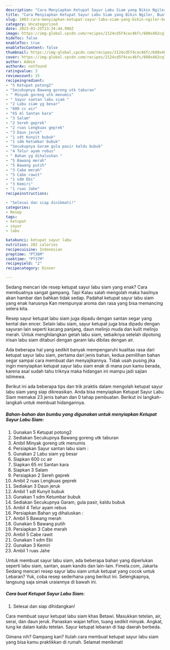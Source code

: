 ```yaml
---
description: "Cara Menyiapkan Ketupat Sayur Labu Siam yang Bikin Ngiler, Buat Buka Puasa}"
title: "Cara Menyiapkan Ketupat Sayur Labu Siam yang Bikin Ngiler, Buat Buka Puasa}"
slug: 1003-cara-menyiapkan-ketupat-sayur-labu-siam-yang-bikin-ngiler-buat-buka-puasa
category: Uncategorized
date: 2023-03-25T13:34:44.996Z
image: https://img-global.cpcdn.com/recipes/2124cd5f4cac46fc/680x482cq70/ketupat-sayur-labu-siam-foto-resep-utama.jpg
hideToc: false
enableToc: true
enableTocContent: false
thumbnail: https://img-global.cpcdn.com/recipes/2124cd5f4cac46fc/680x482cq70/ketupat-sayur-labu-siam-foto-resep-utama.jpg
cover: https://img-global.cpcdn.com/recipes/2124cd5f4cac46fc/680x482cq70/ketupat-sayur-labu-siam-foto-resep-utama.jpg
author: Admin
authorAv: notfound
ratingvalue: 3
reviewcount: 15
recipeingredient:
- "5 Ketupat potong2"
- "Secukupnya Bawang goreng utk taburan"
- " Minyak goreng utk menumis"
- " Sayur santan labu siam "
- "2 Labu siam yg besar"
- "600 cc air"
- "65 ml Santan kara"
- "3 Salam"
- "2 Sereh geprek"
- "2 ruas Lengkuas geprek"
- "3 Daun jeruk"
- "1 sdt Kunyit bubuk"
- "1 sdm Ketumbar bubuk"
- "Secukupnya Garam gula pasir kaldu bubuk"
- "4 Telur ayam rebus"
- " Bahan yg dihaluskan "
- "5 Bawang merah"
- "5 Bawang putih"
- "3 Cabe merah"
- "5 Cabe rawit"
- "1 sdm Ebi"
- "3 Kemiri"
- "1 ruas Jahe"
recipeinstructions:

- "Selesai dan siap dinikmati!"
categories:
- Resep
tags:
- ketupat
- sayur
- labu

katakunci: ketupat sayur labu 
nutrition: 202 calories
recipecuisine: Indonesian
preptime: "PT36M"
cooktime: "PT37M"
recipeyield: "2"
recipecategory: Dinner

---
```



Sedang mencari ide resep ketupat sayur labu siam yang enak? Cara membuatnya sangat gampang. Tapi Kalau salah mengolah maka hasilnya akan hambar dan bahkan tidak sedap. Padahal ketupat sayur labu siam yang enak harusnya Kan mempunyai aroma dan rasa yang bisa memancing selera kita.


Resep sayur ketupat labu siam juga dipadu dengan santan segar yang kental dan encer. Selain labu siam, sayur ketupat juga bisa dipadu dengan sayuran lain seperti kacang panjang, daun melinjo muda dan kulit melinjo merah. Untuk menghilangkan getah labu siam, sebaiknya setelah dipotong irisan labu siam ditaburi dengan garam lalu dibilas dengan air.

Ada beberapa hal yang sedikit banyak mempengaruhi kualitas rasa dari ketupat sayur labu siam, pertama dari jenis bahan, kedua pemilihan bahan segar sampai cara membuat dan menyajikannya. Tidak usah pusing jika ingin menyiapkan ketupat sayur labu siam enak di mana pun kamu berada, karena asal sudah tahu triknya maka hidangan ini mampu jadi sajian istimewa.


Berikut ini ada beberapa tips dan trik praktis dalam mengolah ketupat sayur labu siam yang siap dikreasikan. Anda bisa menyiapkan Ketupat Sayur Labu Siam memakai 23 jenis bahan dan 0 tahap pembuatan. Berikut ini langkah-langkah untuk membuat hidangannya.

<!--inarticleads1-->

##### Bahan-bahan dan bumbu yang digunakan untuk menyiapkan Ketupat Sayur Labu Siam:

1. Gunakan 5 Ketupat potong2
1. Sediakan Secukupnya Bawang goreng utk taburan
1. Ambil  Minyak goreng utk menumis
1. Persiapkan  Sayur santan labu siam :
1. Gunakan 2 Labu siam yg besar
1. Siapkan 600 cc air
1. Siapkan 65 ml Santan kara
1. Siapkan 3 Salam
1. Persiapkan 2 Sereh geprek
1. Ambil 2 ruas Lengkuas geprek
1. Sediakan 3 Daun jeruk
1. Ambil 1 sdt Kunyit bubuk
1. Gunakan 1 sdm Ketumbar bubuk
1. Sediakan Secukupnya Garam, gula pasir, kaldu bubuk
1. Ambil 4 Telur ayam rebus
1. Persiapkan  Bahan yg dihaluskan :
1. Ambil 5 Bawang merah
1. Gunakan 5 Bawang putih
1. Persiapkan 3 Cabe merah
1. Ambil 5 Cabe rawit
1. Gunakan 1 sdm Ebi
1. Gunakan 3 Kemiri
1. Ambil 1 ruas Jahe


Untuk membuat sayur labu siam, ada beberapa bahan yang diperlukan seperti labu siam, santan, asam kandis dan lain-lain. Fimela.com, Jakarta Sedang mencari resep sayur labu siam untuk ketupat yang cocok untuk Lebaran? Yuk, coba resep sederhana yang berikut ini. Selengkapnya, langsung saja simak uraiannya di bawah ini. 

<!--inarticleads2-->

##### Cara buat Ketupat Sayur Labu Siam:


1. Selesai dan siap dihidangkan!

Cara membuat sayur ketupat labu siam khas Betawi. Masukkan tetelan, air, serai, dan daun jeruk. Panaskan wajan teflon, tuang sedikit minyak. Angkat, tung ke dalam kaldu tetelan. Sayur ketupat lebaran di tiap daerah berbeda. 

Gimana nih? Gampang kan? Itulah cara membuat ketupat sayur labu siam yang bisa kamu praktikkan di rumah. Selamat menikmati
